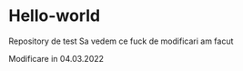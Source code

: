 # Hello-world
Repository de test
Sa vedem ce fuck de modificari am facut

Modificare in 04.03.2022

